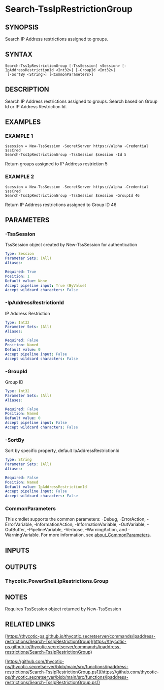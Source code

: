# Search-TssIpRestrictionGroup

## SYNOPSIS
Search IP Address restrictions assigned to groups.

## SYNTAX

```
Search-TssIpRestrictionGroup [-TssSession] <Session> [-IpAddressRestrictionId <Int32>] [-GroupId <Int32>]
 [-SortBy <String>] [<CommonParameters>]
```

## DESCRIPTION
Search IP Address restrictions assigned to groups.
Search based on Group Id or IP Address Restriction Id.

## EXAMPLES

### EXAMPLE 1
```
$session = New-TssSession -SecretServer https://alpha -Credential $ssCred
Search-TssIpRestrictionGroup -TssSession $session -Id 5
```

Return groups assigned to IP Address restriction 5

### EXAMPLE 2
```
$session = New-TssSession -SecretServer https://alpha -Credential $ssCred
Search-TssIpRestrictionGroup -TssSession $session -GroupId 46
```

Return IP Address restrictions assigned to Group ID 46

## PARAMETERS

### -TssSession
TssSession object created by New-TssSession for authentication

```yaml
Type: Session
Parameter Sets: (All)
Aliases:

Required: True
Position: 1
Default value: None
Accept pipeline input: True (ByValue)
Accept wildcard characters: False
```

### -IpAddressRestrictionId
IP Address Restriction

```yaml
Type: Int32
Parameter Sets: (All)
Aliases:

Required: False
Position: Named
Default value: 0
Accept pipeline input: False
Accept wildcard characters: False
```

### -GroupId
Group ID

```yaml
Type: Int32
Parameter Sets: (All)
Aliases:

Required: False
Position: Named
Default value: 0
Accept pipeline input: False
Accept wildcard characters: False
```

### -SortBy
Sort by specific property, default IpAddressRestrictionId

```yaml
Type: String
Parameter Sets: (All)
Aliases:

Required: False
Position: Named
Default value: IpAddressRestrictionId
Accept pipeline input: False
Accept wildcard characters: False
```

### CommonParameters
This cmdlet supports the common parameters: -Debug, -ErrorAction, -ErrorVariable, -InformationAction, -InformationVariable, -OutVariable, -OutBuffer, -PipelineVariable, -Verbose, -WarningAction, and -WarningVariable. For more information, see [about_CommonParameters](http://go.microsoft.com/fwlink/?LinkID=113216).

## INPUTS

## OUTPUTS

### Thycotic.PowerShell.IpRestrictions.Group
## NOTES
Requires TssSession object returned by New-TssSession

## RELATED LINKS

[https://thycotic-ps.github.io/thycotic.secretserver/commands/ipaddress-restrictions/Search-TssIpRestrictionGroup](https://thycotic-ps.github.io/thycotic.secretserver/commands/ipaddress-restrictions/Search-TssIpRestrictionGroup)

[https://github.com/thycotic-ps/thycotic.secretserver/blob/main/src/functions/ipaddress-restrictions/Search-TssIpRestrictionGroup.ps1](https://github.com/thycotic-ps/thycotic.secretserver/blob/main/src/functions/ipaddress-restrictions/Search-TssIpRestrictionGroup.ps1)


